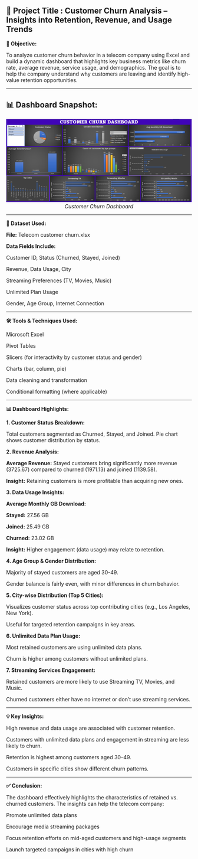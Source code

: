 **📌 Project Title : Customer Churn Analysis – Insights into Retention, Revenue, and Usage Trends**
-----------------------------------------------------------------------------------------
**🎯 Objective:**

To analyze customer churn behavior in a telecom company using Excel and build a dynamic dashboard that highlights key business metrics like churn rate, average revenue, service usage, and demographics. The goal is to help the company understand why customers are leaving and identify high-value retention opportunities.

-----------------------------------------------------------------------------------------
## 📊 Dashboard Snapshot:
<p align="center">
  <img src="./DASHBOARD SS/Dashboard Customer churn.png" width="700" alt="Summary Dashboard">
  <br><i> Customer Churn Dashboard </i>
</p>

-----------------------------------------------------------------------------------------
**📁 Dataset Used:**

**File:** Telecom customer churn.xlsx

**Data Fields Include:**


Customer ID, Status (Churned, Stayed, Joined)

Revenue, Data Usage, City

Streaming Preferences (TV, Movies, Music)

Unlimited Plan Usage

Gender, Age Group, Internet Connection

-----------------------------------------------------------------------------------------
**🛠️ Tools & Techniques Used:**

Microsoft Excel

Pivot Tables

Slicers (for interactivity by customer status and gender)

Charts (bar, column, pie)

Data cleaning and transformation

Conditional formatting (where applicable)

-----------------------------------------------------------------------------------------
**📊 Dashboard Highlights:**

**1. Customer Status Breakdown:**

Total customers segmented as Churned, Stayed, and Joined.
Pie chart shows customer distribution by status.

**2. Revenue Analysis:**

**Average Revenue:** Stayed customers bring significantly more revenue (3725.67) compared to churned (1971.13) and joined (1139.58).

**Insight:** Retaining customers is more profitable than acquiring new ones.

**3. Data Usage Insights:**

**Average Monthly GB Download:**

**Stayed:** 27.56 GB

**Joined:** 25.49 GB

**Churned:** 23.02 GB

**Insight:** Higher engagement (data usage) may relate to retention.

**4. Age Group & Gender Distribution:**

Majority of stayed customers are aged 30-49.

Gender balance is fairly even, with minor differences in churn behavior.

**5. City-wise Distribution (Top 5 Cities):**

Visualizes customer status across top contributing cities (e.g., Los Angeles, New York).

Useful for targeted retention campaigns in key areas.

**6. Unlimited Data Plan Usage:**

Most retained customers are using unlimited data plans.

Churn is higher among customers without unlimited plans.

**7. Streaming Services Engagement:**

Retained customers are more likely to use Streaming TV, Movies, and Music.

Churned customers either have no internet or don’t use streaming services.

-----------------------------------------------------------------------------------------
**💡 Key Insights:**

High revenue and data usage are associated with customer retention.

Customers with unlimited data plans and engagement in streaming are less likely to churn.

Retention is highest among customers aged 30–49.

Customers in specific cities show different churn patterns.

-----------------------------------------------------------------------------------------
**✅ Conclusion:**

The dashboard effectively highlights the characteristics of retained vs. churned customers. The insights can help the telecom company:

Promote unlimited data plans

Encourage media streaming packages

Focus retention efforts on mid-aged customers and high-usage segments

Launch targeted campaigns in cities with high churn

